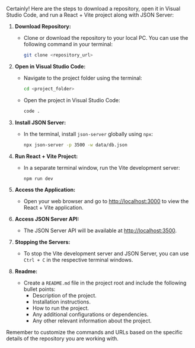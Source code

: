 Certainly! Here are the steps to download a repository, open it in Visual Studio Code, and run a React + Vite project along with JSON Server:

1. **Download Repository:**
   - Clone or download the repository to your local PC. You can use the following command in your terminal:
     ```bash
     git clone <repository_url>
     ```

2. **Open in Visual Studio Code:**
   - Navigate to the project folder using the terminal:
     ```bash
     cd <project_folder>
     ```
   - Open the project in Visual Studio Code:
     ```bash
     code .
     ```

3. **Install JSON Server:**
   - In the terminal, install `json-server` globally using `npx`:
     ```bash
     npx json-server -p 3500 -w data/db.json
     ```

4. **Run React + Vite Project:**
   - In a separate terminal window, run the Vite development server:
     ```bash
     npm run dev
     ```

5. **Access the Application:**
   - Open your web browser and go to [http://localhost:3000](http://localhost:3000) to view the React + Vite application.

6. **Access JSON Server API:**
   - The JSON Server API will be available at [http://localhost:3500](http://localhost:3500).

7. **Stopping the Servers:**
   - To stop the Vite development server and JSON Server, you can use `Ctrl + C` in the respective terminal windows.

8. **Readme:**
   - Create a `README.md` file in the project root and include the following bullet points:
     - Description of the project.
     - Installation instructions.
     - How to run the project.
     - Any additional configurations or dependencies.
     - Any other relevant information about the project.

Remember to customize the commands and URLs based on the specific details of the repository you are working with.
